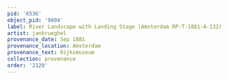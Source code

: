 ```yaml
---
pid: '6536'
object_pid: '9604'
label: River Landscape with Landing Stage (Amsterdam RP-T-1881-A-132)
artist: janbrueghel
provenance_date: Sep 1881
provenance_location: Amsterdam
provenance_text: Rijksmuseum
collection: provenance
order: '2120'
---
```

